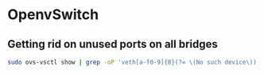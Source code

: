 # OpenvSwitch

## Getting rid on unused ports on all bridges

```bash
sudo ovs-vsctl show | grep -oP 'veth[a-f0-9]{8}(?= \(No such device\))' | xargs -n 1 sudo ovs-vsctl --if-exists del-port
```

